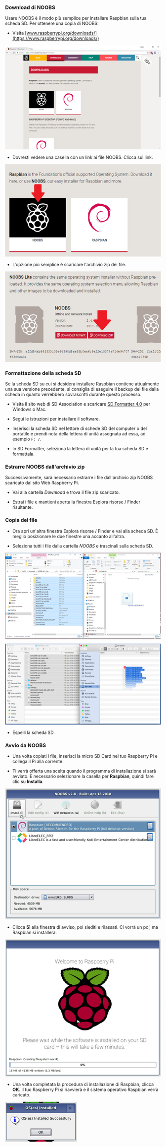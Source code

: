 ### Download di NOOBS

Usare NOOBS è il modo più semplice per installare Raspbian sulla tua scheda SD. Per ottenere una copia di NOOBS:

+ Visita [www.raspberrypi.org/downloads/](https://www.raspberrypi.org/downloads/)

![Pagina di download](images/downloads-page.png)

+ Dovresti vedere una casella con un link ai file NOOBS. Clicca sul link.

![Clicca su NOOBS](images/click-noobs.png)

+ L'opzione più semplice è scaricare l'archivio zip dei file.

![Scarica il file zip](images/download-zip.png)

### Formattazione della scheda SD

Se la scheda SD su cui si desidera installare Raspbian contiene attualmente una sua versione precedente, si consiglia di eseguire il backup dei file dalla scheda in quanto verrebbero sovrascritti durante questo processo.

+ Visita il sito web di SD Association e scaricare [SD Formatter 4.0](https://www.sdcard.org/downloads/formatter_4/index.html) per Windows o Mac.

+ Segui le istruzioni per installare il software.

+ Inserisci la scheda SD nel lettore di schede SD del computer o del portatile e prendi nota della lettera di unità assegnata ad essa, ad esempio `F: /`.

+ In SD Formatter, seleziona la lettera di unità per la tua scheda SD e formattala.

### Estrarre NOOBS dall'archivio zip

Successivamente, sarà necessario estrarre i file dall'archivio zip NOOBS scaricato dal sito Web Raspberry Pi.

+ Vai alla cartella *Download* e trova il file zip scaricato.

+ Estrai i file e mantieni aperta la finestra Esplora risorse / Finder risultante.

### Copia dei file

+ Ora apri un'altra finestra Esplora risorse / Finder e vai alla scheda SD. È meglio posizionare le due finestre una accanto all'altra.

+ Seleziona tutti i file dalla cartella *NOOBS* e trascinali sulla scheda SD.

![copia dei file in Windows](images/copy3.png)

![copia dei file in MacOS](images/macos_copy.png)

+ Espelli la scheda SD.

### Avvio da NOOBS

+ Una volta copiati i file, inserisci la micro SD Card nel tuo Raspberry Pi e collega il Pi alla corrente.

+ Ti verrà offerta una scelta quando il programma di installazione si sarà avviato. È necessario selezionare la casella per **Raspbian**, quindi fare clic su **Installa**.

![installare](images/install.png)

+ Clicca **Sì** alla finestra di avviso, poi siediti e rilassati. Ci vorrà un po', ma Raspbian si installerà.

![installazione](images/installing.png)

+ Una volta completata la procedura di installazione di Raspbian, clicca **OK**. Il tuo Raspberry Pi si riavvierà e il sistema operativo Raspbian verrà caricato.

![installato](images/installed.png)